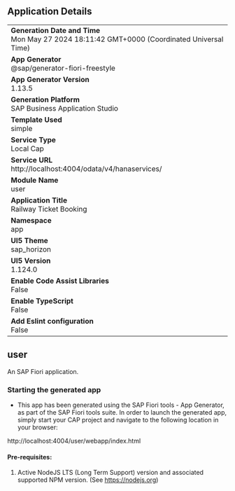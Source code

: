 ## Application Details
|               |
| ------------- |
|**Generation Date and Time**<br>Mon May 27 2024 18:11:42 GMT+0000 (Coordinated Universal Time)|
|**App Generator**<br>@sap/generator-fiori-freestyle|
|**App Generator Version**<br>1.13.5|
|**Generation Platform**<br>SAP Business Application Studio|
|**Template Used**<br>simple|
|**Service Type**<br>Local Cap|
|**Service URL**<br>http://localhost:4004/odata/v4/hanaservices/
|**Module Name**<br>user|
|**Application Title**<br>Railway Ticket Booking|
|**Namespace**<br>app|
|**UI5 Theme**<br>sap_horizon|
|**UI5 Version**<br>1.124.0|
|**Enable Code Assist Libraries**<br>False|
|**Enable TypeScript**<br>False|
|**Add Eslint configuration**<br>False|

## user

An SAP Fiori application.

### Starting the generated app

-   This app has been generated using the SAP Fiori tools - App Generator, as part of the SAP Fiori tools suite.  In order to launch the generated app, simply start your CAP project and navigate to the following location in your browser:

http://localhost:4004/user/webapp/index.html

#### Pre-requisites:

1. Active NodeJS LTS (Long Term Support) version and associated supported NPM version.  (See https://nodejs.org)


